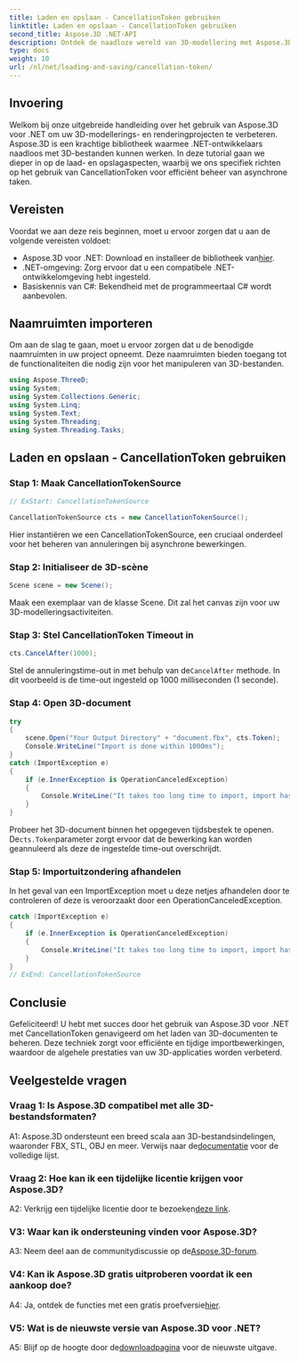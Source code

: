 ```yaml
---
title: Laden en opslaan - CancellationToken gebruiken
linktitle: Laden en opslaan - CancellationToken gebruiken
second_title: Aspose.3D .NET-API
description: Ontdek de naadloze wereld van 3D-modellering met Aspose.3D voor .NET. Leer hoe u 3D-documenten efficiënt kunt laden en opslaan met CancellationToken.
type: docs
weight: 10
url: /nl/net/loading-and-saving/cancellation-token/
---
```

## Invoering

Welkom bij onze uitgebreide handleiding over het gebruik van Aspose.3D voor .NET om uw 3D-modellerings- en renderingprojecten te verbeteren. Aspose.3D is een krachtige bibliotheek waarmee .NET-ontwikkelaars naadloos met 3D-bestanden kunnen werken. In deze tutorial gaan we dieper in op de laad- en opslagaspecten, waarbij we ons specifiek richten op het gebruik van CancellationToken voor efficiënt beheer van asynchrone taken.

## Vereisten

Voordat we aan deze reis beginnen, moet u ervoor zorgen dat u aan de volgende vereisten voldoet:

-  Aspose.3D voor .NET: Download en installeer de bibliotheek van[hier](https://releases.aspose.com/3d/net/).
- .NET-omgeving: Zorg ervoor dat u een compatibele .NET-ontwikkelomgeving hebt ingesteld.
- Basiskennis van C#: Bekendheid met de programmeertaal C# wordt aanbevolen.

## Naamruimten importeren

Om aan de slag te gaan, moet u ervoor zorgen dat u de benodigde naamruimten in uw project opneemt. Deze naamruimten bieden toegang tot de functionaliteiten die nodig zijn voor het manipuleren van 3D-bestanden.

```csharp
using Aspose.ThreeD;
using System;
using System.Collections.Generic;
using System.Linq;
using System.Text;
using System.Threading;
using System.Threading.Tasks;
```

## Laden en opslaan - CancellationToken gebruiken

### Stap 1: Maak CancellationTokenSource

```csharp
// ExStart: CancellationTokenSource

CancellationTokenSource cts = new CancellationTokenSource();
```

Hier instantiëren we een CancellationTokenSource, een cruciaal onderdeel voor het beheren van annuleringen bij asynchrone bewerkingen.

### Stap 2: Initialiseer de 3D-scène

```csharp
Scene scene = new Scene();
```

Maak een exemplaar van de klasse Scene. Dit zal het canvas zijn voor uw 3D-modelleringsactiviteiten.

### Stap 3: Stel CancellationToken Timeout in

```csharp
cts.CancelAfter(1000);
```

 Stel de annuleringstime-out in met behulp van de`CancelAfter` methode. In dit voorbeeld is de time-out ingesteld op 1000 milliseconden (1 seconde).

### Stap 4: Open 3D-document

```csharp
try
{
    scene.Open("Your Output Directory" + "document.fbx", cts.Token);
    Console.WriteLine("Import is done within 1000ms");
}
catch (ImportException e)
{
    if (e.InnerException is OperationCanceledException)
    {
        Console.WriteLine("It takes too long time to import, import has been canceled.");
    }
}
```

 Probeer het 3D-document binnen het opgegeven tijdsbestek te openen. De`cts.Token`parameter zorgt ervoor dat de bewerking kan worden geannuleerd als deze de ingestelde time-out overschrijdt.

### Stap 5: Importuitzondering afhandelen

In het geval van een ImportException moet u deze netjes afhandelen door te controleren of deze is veroorzaakt door een OperationCanceledException.

```csharp
catch (ImportException e)
{
    if (e.InnerException is OperationCanceledException)
    {
        Console.WriteLine("It takes too long time to import, import has been canceled.");
    }
}
// ExEnd: CancellationTokenSource
```

## Conclusie

Gefeliciteerd! U hebt met succes door het gebruik van Aspose.3D voor .NET met CancellationToken genavigeerd om het laden van 3D-documenten te beheren. Deze techniek zorgt voor efficiënte en tijdige importbewerkingen, waardoor de algehele prestaties van uw 3D-applicaties worden verbeterd.

## Veelgestelde vragen

### Vraag 1: Is Aspose.3D compatibel met alle 3D-bestandsformaten?

 A1: Aspose.3D ondersteunt een breed scala aan 3D-bestandsindelingen, waaronder FBX, STL, OBJ en meer. Verwijs naar de[documentatie](https://reference.aspose.com/3d/net/) voor de volledige lijst.

### Vraag 2: Hoe kan ik een tijdelijke licentie krijgen voor Aspose.3D?

 A2: Verkrijg een tijdelijke licentie door te bezoeken[deze link](https://purchase.aspose.com/temporary-license/).

### V3: Waar kan ik ondersteuning vinden voor Aspose.3D?

 A3: Neem deel aan de communitydiscussie op de[Aspose.3D-forum](https://forum.aspose.com/c/3d/18).

### V4: Kan ik Aspose.3D gratis uitproberen voordat ik een aankoop doe?

 A4: Ja, ontdek de functies met een gratis proefversie[hier](https://releases.aspose.com/).

### V5: Wat is de nieuwste versie van Aspose.3D voor .NET?

 A5: Blijf op de hoogte door de[downloadpagina](https://releases.aspose.com/3d/net/) voor de nieuwste uitgave.